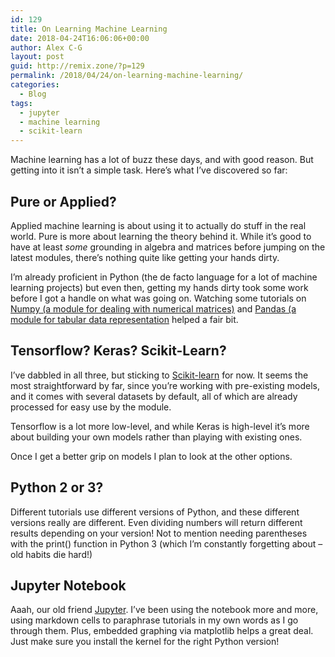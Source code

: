 ```yaml
---
id: 129
title: On Learning Machine Learning
date: 2018-04-24T16:06:06+00:00
author: Alex C-G
layout: post
guid: http://remix.zone/?p=129
permalink: /2018/04/24/on-learning-machine-learning/
categories:
  - Blog
tags:
  - jupyter
  - machine learning
  - scikit-learn
---
```

Machine learning has a lot of buzz these days, and with good reason. But getting into it isn&#8217;t a simple task. Here&#8217;s what I&#8217;ve discovered so far:

## Pure or Applied?

Applied machine learning is about using it to actually do stuff in the real world. Pure is more about learning the theory behind it. While it&#8217;s good to have at least _some_ grounding in algebra and matrices before jumping on the latest modules, there&#8217;s nothing quite like getting your hands dirty.

I&#8217;m already proficient in Python (the de facto language for a lot of machine learning projects) but even then, getting my hands dirty took some work before I got a handle on what was going on. Watching some tutorials on [Numpy (a module for dealing with numerical matrices)](https://www.youtube.com/embed/lKcwuPnSHIQ?start=6259&autoplay=1) and [Pandas (a module for tabular data representation](https://www.youtube.com/embed/6ohWS7J1hVA?start=1024&autoplay=1) helped a fair bit.

## Tensorflow? Keras? Scikit-Learn?

I&#8217;ve dabbled in all three, but sticking to [Scikit-learn](http://scikit-learn.org/stable/tutorial/index.html) for now. It seems the most straightforward by far, since you&#8217;re working with pre-existing models, and it comes with several datasets by default, all of which are already processed for easy use by the module.

Tensorflow is a lot more low-level, and while Keras is high-level it&#8217;s more about building your own models rather than playing with existing ones.

Once I get a better grip on models I plan to look at the other options.

## Python 2 or 3?

Different tutorials use different versions of Python, and these different versions really are different. Even dividing numbers will return different results depending on your version! Not to mention needing parentheses with the print() function in Python 3 (which I&#8217;m constantly forgetting about &#8211; old habits die hard!)

## Jupyter Notebook

Aaah, our old friend [Jupyter](https://jupyter.org/). I&#8217;ve been using the notebook more and more, using markdown cells to paraphrase tutorials in my own words as I go through them. Plus, embedded graphing via matplotlib helps a great deal. Just make sure you install the kernel for the right Python version!